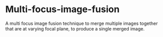 # Multi-focus-image-fusion
A multi focus image fusion technique to merge multiple images together that are at varying focal plane, to produce a single merged image.
